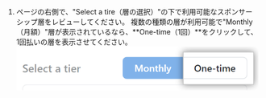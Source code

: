 1. ページの右側で、"Select a tire（層の選択）"の下で利用可能なスポンサーシップ層をレビューしてください。 複数の種類の層が利用可能で"Monthly（月額）"層が表示されているなら、**One-time（1回）**をクリックして、1回払いの層を表示させてください。 !["1回"の層を表示](/assets/images/help/sponsors/show-one-time-tiers.png)
